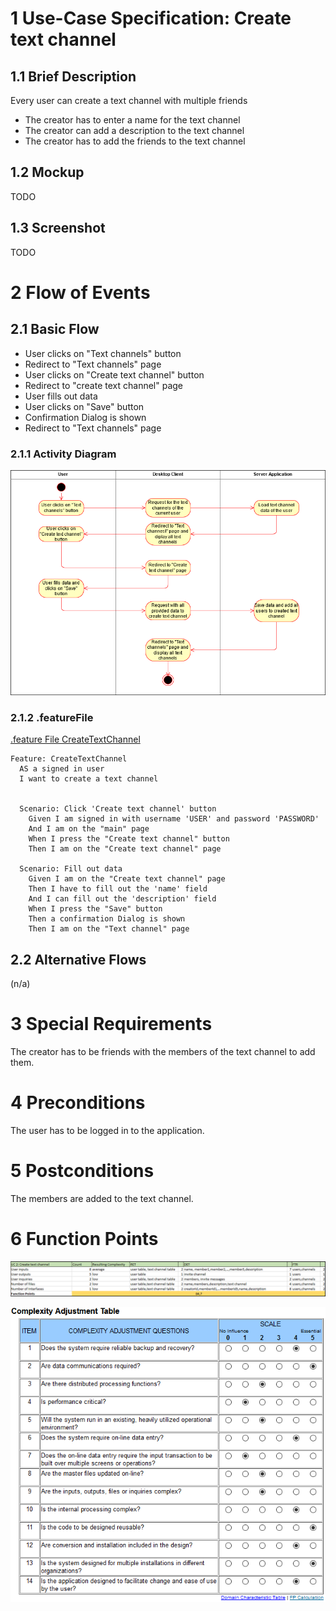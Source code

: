 # 1 Use-Case Specification: Create text channel

## 1.1 Brief Description

Every user can create a text channel with multiple friends

- The creator has to enter a name for the text channel
- The creator can add a description to the text channel
- The creator has to add the friends to the text channel

## 1.2 Mockup

TODO

## 1.3 Screenshot

TODO

# 2 Flow of Events

## 2.1 Basic Flow

- User clicks on "Text channels" button
- Redirect to "Text channels" page
- User clicks on "Create text channel" button
- Redirect to "create text channel" page
- User fills out data
- User clicks on "Save" button
- Confirmation Dialog is shown
- Redirect to "Text channels" page

### 2.1.1 Activity Diagram

![ActivityDiagram](../Diagrams/Activity%20Diagrams/CreateTextChannelDiagram.png)

### 2.1.2 .featureFile

[.feature File CreateTextChannel](https://github.com/LorenzSeufert/CeangalMessenger---Code/blob/master/Kotlin-Backend/src/test/resources/cucumber/CreateTextChannel.feature)

```Gherkin
Feature: CreateTextChannel
  AS a signed in user
  I want to create a text channel


  Scenario: Click 'Create text channel' button
    Given I am signed in with username 'USER' and password 'PASSWORD'
    And I am on the "main" page
    When I press the "Create text channel" button
    Then I am on the "Create text channel" page

  Scenario: Fill out data
    Given I am on the "Create text channel" page
    Then I have to fill out the 'name' field
    And I can fill out the 'description' field
    When I press the "Save" button
    Then a confirmation Dialog is shown
    Then I am on the "Text channel" page
```

## 2.2 Alternative Flows

(n/a)

# 3 Special Requirements

The creator has to be friends with the members of the text channel to add them.

# 4 Preconditions

The user has to be logged in to the application.

# 5 Postconditions

The members are added to the text channel.

# 6 Function Points

![FP](../Diagrams/FP%20UseCases/CreateTextChannelFP.png)

![ComplexityTable](../FunctionPoints/ComplexityAdjustmentTable.png)
